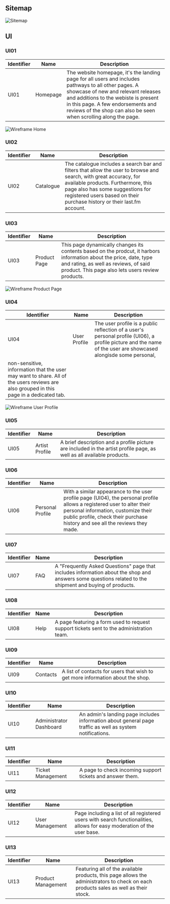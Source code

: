 ## Sitemap

![Sitemap](sitemap.png)

## UI

### UI01

|Identifier|Name|Description|
|---|---|---|
|UI01|Homepage|The website homepage, it's the landing page for all users and includes pathways to all other pages. A showcase of new and relevant releases and additions to the webiste is present in this page. A few endorsements and reviews of the shop can also be seen when scrolling along the page.|

![Wireframe Home](wireframe_home.png)

### UI02

|Identifier|Name|Description|
|---|---|---|
|UI02|Catalogue|The catalogue includes a search bar and filters that allow the user to browse and search, with great accuracy, for available products. Furthermore, this page also has some suggestions for registered users based on their purchase history or their last.fm account.|

### UI03

|Identifier|Name|Description|
|---|---|---|
|UI03|Product Page|This page dynamically changes its contents based on the prodcut, it harbors information about the price, date, type and rating, as well as reviews, of said product. This page also lets users review products.|

![Wireframe Product Page](wireframe_product.png)


### UI04

|Identifier|Name|Description|
|---|---|---|
|UI04|User Profile|The user profile is a public reflection of a user's personal profile (UI06), a profile picture and the name of the user are showcased alongisde some personal, 
non-sensitive, information that the user may want to share. All of the users reviews are also grouped in this page in a dedicated tab.|

![Wireframe User Profile](wireframe_profile.png)


### UI05

|Identifier|Name|Description|
|---|---|---|
|UI05|Artist Profile|A brief description and a profile picture are included in the artist profile page, as well as all available products.|

### UI06

|Identifier|Name|Description|
|---|---|---|
|UI06|Personal Profile|With a similar appearance to the user profile page (UI04), the personal profile allows a registered user to alter their personal information, customize their public profile, check their purchase history and see all the reviews they made.|

### UI07

|Identifier|Name|Description|
|---|---|---|
|UI07|FAQ|A "Frequently Asked Questions" page that includes information about the shop and answers some questions related to the shipment and buying of products.|

### UI08

|Identifier|Name|Description|
|---|---|---|
|UI08|Help|A page featuring a form used to request support tickets sent to the administration team.|

### UI09

|Identifier|Name|Description|
|---|---|---|
|UI09|Contacts|A list of contacts for users that wish to get more information about the shop.|

### UI10

|Identifier|Name|Description|
|---|---|---|
|UI10|Administrator Dashboard|An admin's landing page includes information about general page traffic as well as system notifications.|

### UI11

|Identifier|Name|Description|
|---|---|---|
|UI11|Ticket Management|A page to check incoming support tickets and answer them.|

### UI12

|Identifier|Name|Description|
|---|---|---|
|UI12|User Management|Page including a list of all registered users with search functionalities, allows for easy moderation of the user base.|

### UI13

|Identifier|Name|Description|
|---|---|---|
|UI13|Product Management|Featuring all of the available products, this page allows the administrators to check on each products sales as well as their stock.|